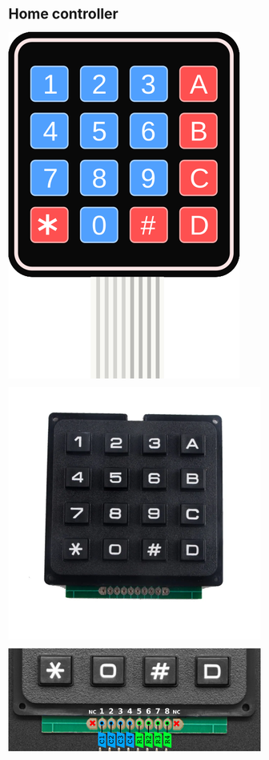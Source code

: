 # Home controller

![Matrix 4x4 keypad](images/keypadbetter.svg)

![Matrix 4x4 keypad](images/membrame-matrix-keypad.jpg)

![Matrix 4x4 keypad pinout](images/raspberry_pi_PID3844_pinout.jpg)

